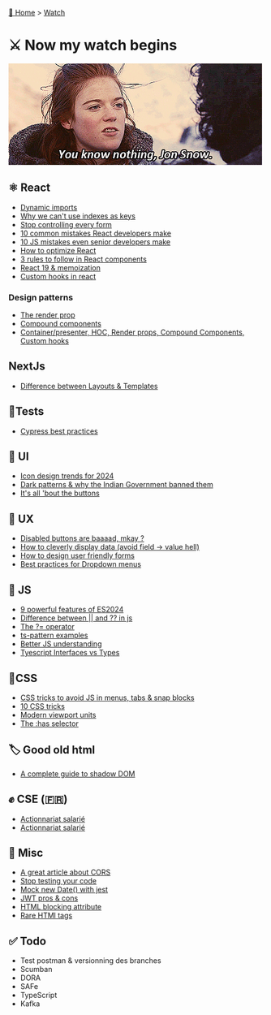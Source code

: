 [🏡 Home](../index.md) > [Watch](index.md)

# ⚔️ Now my watch begins

![youknownothing.gif](..%2Fassets%2Fimg%2Fyouknownothing.gif)

## ⚛️ React
- [Dynamic imports](https://medium.com/@shubham3480/dynamic-imports-in-react-3e3e7ad1d210)
- [Why we can't use indexes as keys](https://javascript.plainenglish.io/why-cant-we-use-indexes-as-keys-in-react-9f914f5910df)
- [Stop controlling every form](https://mostlyfocusedmike.medium.com/stop-controlling-every-form-in-react-use-formdata-instead-c26d89409afe)
- [10 common mistakes React developers make](https://simuratli.medium.com/10-common-mistakes-react-developers-make-and-how-to-avoid-them-53bceadc6954)
- [10 JS mistakes even senior developers make](https://javascript.plainenglish.io/10-javascript-mistakes-even-senior-developers-make-and-how-to-avoid-them-f0e0fafdd603)
- [How to optimize React](https://medium.com/@onix_react/react-optimization-techniques-e384b1ceb794)
- [3 rules to follow in React components](https://levelup.gitconnected.com/follow-these-3-rules-in-your-react-components-or-i-will-ask-you-to-refactor-896a45170425)
- [React 19 & memoization](https://javascript.plainenglish.io/goodbye-memo-usememo-usecallback-in-react-19-9a41587abf4f)
- [Custom hooks in react](https://levelup.gitconnected.com/custom-hooks-the-ultimate-tool-to-become-a-senior-react-developer-5c1cb9acf41c)

### Design patterns
- [The render prop](https://javascript.plainenglish.io/react-design-pattern-the-render-prop-208f37f9ec2e)
- [Compound components](https://javascript.plainenglish.io/compound-components-pattern-in-react-4c176c18f9ba)
- [Container/presenter, HOC, Render props, Compound Components, Custom hooks](https://javascript.plainenglish.io/5-react-design-patterns-you-should-know-19f2b4985f71)

## NextJs
- [Difference between Layouts & Templates](https://blog.stackademic.com/difference-between-layout-and-template-in-next-js-d97dba332f67)

## 🤞Tests
- [Cypress best practices](https://docs.cypress.io/guides/references/best-practices)

## 🎨 UI
- [Icon design trends for 2024](https://uxplanet.org/icon-design-trends-for-2024-703cd080436e)
- [Dark patterns & why the Indian Government banned them](https://bootcamp.uxdesign.cc/dark-patterns-are-now-illegal-in-india-6b3c35c5ce50)
- [It's all 'bout the buttons](https://uxdesign.cc/button-design-user-interface-components-series-85243b6736c7)

## 🍿 UX
- [Disabled buttons are baaaad, mkay ?](https://uxplanet.org/disabled-buttons-ux-usability-issues-and-how-to-avoid-them-8f2246186e80)
- [How to cleverly display data (avoid field -> value hell)](https://uxmovement.medium.com/a-better-way-to-display-data-than-field-value-e041cca9a6a9)
- [How to design user friendly forms](https://medium.com/yld-blog/how-to-design-user-friendly-forms-f71b37ec959e)
- [Best practices for Dropdown menus](https://uxplanet.org/10-best-practices-for-designing-drop-down-menu-b8f8705c9641)

## 🍵 JS
- [9 powerful features of ES2024](https://medium.com/@asierr/9-powerful-features-of-es2024-that-will-change-how-you-write-javascript-daa9d8a58e36)
- [Difference between || and ?? in js](https://medium.com/coding-beauty/javascript-logical-or-vs-nullish-coalescing-operator-6c711b08d583)
- [The ?= operator](https://medium.com/coding-beauty/new-javascript-operator-1e60dea05654)
- [ts-pattern examples](https://tauantcamargo.medium.com/how-ts-pattern-can-improve-your-code-readability-d64996841646)
- [Better JS understanding](https://levelup.gitconnected.com/if-you-can-answer-these-7-questions-correctly-youre-decent-at-javascript-71e0ce9d7ac9)
- [Tyescript Interfaces vs Types](https://medium.com/@h5game/stop-using-typescript-interfaces-8e7ae29686b4)

## 💄CSS
- [CSS tricks to avoid JS in menus, tabs & snap blocks](https://medium.com/@bogdanfromkyiv/no-js-required-you-can-do-this-with-css-e4635e40502c)
- [10 CSS tricks](https://medium.com/@arnoldgunter/10-css-tricks-that-saved-me-plenty-of-work-and-time-3698e69d7bac)
- [Modern viewport units](https://medium.com/@dimeloper/viewport-height-and-width-units-in-modern-css-1cc919392fde)
- [The :has selector](https://adevnadia.medium.com/replacing-react-code-with-css-has-selector-0ed11469bfbe)

## 🏷️ Good old html
- [A complete guide to shadow DOM](https://blog.stackademic.com/shadow-dom-a-complete-guide-5201df719a17)

## ✊ CSE (🇫🇷)
- [Actionnariat salarié](https://www.economie.gouv.fr/entreprises/comment-fonctionne-lactionnariat-salarie)
- [Actionnariat salarié](https://www.impots.gouv.fr/particulier/lactionnariat-salarie)

## 🍕 Misc
- [A great article about CORS](https://levelup.gitconnected.com/cors-finally-explained-simply-ae42b52a70a3)
- [Stop testing your code](https://medium.com/xendit-engineering/stop-testing-your-code-06c46dbb6554)
- [Mock new Date() with jest](https://www.benoitpaul.com/blog/javascript/jest-mock-date/)
- [JWT pros & cons](https://blog.stackademic.com/why-do-many-people-not-recommend-using-jwt-9147b2c899f8)
- [HTML blocking attribute](https://medium.com/javascript-zone/a-deep-dive-into-htmls-new-blocking-attribute-12ccb3243341)
- [Rare HTMl tags](https://medium.com/coding-beauty/rare-html-tags-9ed55211acd5)

## ✅ Todo

- Test postman & versionning des branches
- Scumban
- DORA
- SAFe
- TypeScript
- Kafka

